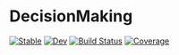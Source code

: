 # DecisionMaking

[![Stable](https://img.shields.io/badge/docs-stable-blue.svg)](https://DecisionMakingAI.github.io/DecisionMaking.jl/stable)
[![Dev](https://img.shields.io/badge/docs-dev-blue.svg)](https://DecisionMakingAI.github.io/DecisionMaking.jl/dev)
[![Build Status](https://github.com/DecisionMakingAI/DecisionMaking.jl/workflows/CI/badge.svg)](https://github.com/DecisionMakingAI/DecisionMaking.jl/actions)
[![Coverage](https://codecov.io/gh/DecisionMakingAI/DecisionMaking.jl/branch/master/graph/badge.svg)](https://codecov.io/gh/DecisionMakingAI/DecisionMaking.jl)
